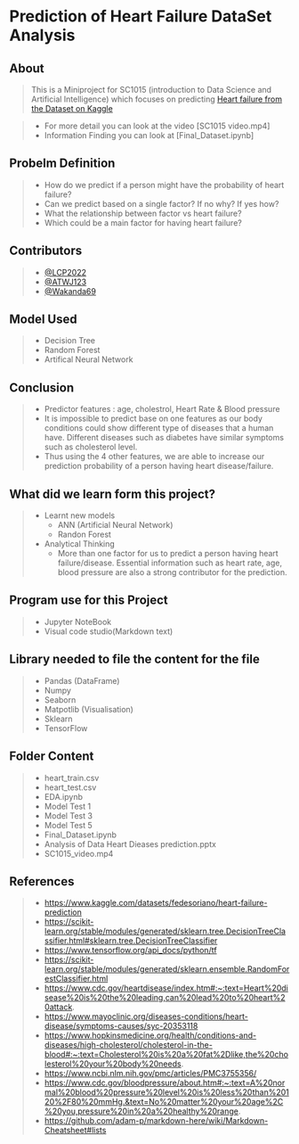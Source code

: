 # **Prediction of Heart Failure DataSet Analysis** 

## About
  > This is a Miniproject for SC1015 (introduction to Data Science and Artificial Intelligence)
    which focuses on predicting [Heart failure from the Dataset on Kaggle](https://www.kaggle.com/datasets/fedesoriano/heart-failure-prediction)  
      
 > - For more detail you can look at the video [SC1015 video.mp4]  
 > - Information Finding you can look at [Final_Dataset.ipynb]  
    
    
## Probelm Definition
> - How do we predict if a person might have the probability of heart failure?  
> - Can we predict based on a single factor? If no why? If yes how?
> - What the relationship between factor vs heart failure?
> - Which could be a main factor for having heart failure? 
## Contributors
> - [@LCP2022](https://github.com/LCP2022)
> - [@ATWJ123](https://github.com/ATWJ123)
> - [@Wakanda69](https://github.com/Wakanda69)
## Model Used
> - Decision Tree
> - Random Forest
> - Artifical Neural Network

## Conclusion
> - Predictor features : age, cholestrol, Heart Rate & Blood pressure
> - It is impossible to predict base on one features as our body conditions could show different type of diseases that a human have. Different diseases such as diabetes have similar symptoms such as  cholesterol level.
> - Thus using the 4 other features, we are able to increase our prediction probability of a person having heart disease/failure.
## What did we learn form this project?
> - Learnt new models 
>   - ANN (Artificial Neural Network)
>   - Randon Forest
> - Analytical Thinking
>   - More than one factor for us to predict a person having heart failure/disease. Essential information such as heart rate, age, blood pressure are also a strong contributor for the prediction.


## Program use for this Project
> - Jupyter NoteBook
> - Visual code studio(Markdown text)

## Library needed to file the content for the file
> - Pandas (DataFrame)
> - Numpy
> - Seaborn
> - Matpotlib (Visualisation)
> - Sklearn 
> - TensorFlow

## Folder Content
> - heart_train.csv
> - heart_test.csv
> - EDA.ipynb
> - Model Test 1
> - Model Test 3
> - Model Test 5
> - Final_Dataset.ipynb
> - Analysis of Data Heart Dieases prediction.pptx
> - SC1015_video.mp4
    
## References
> -   https://www.kaggle.com/datasets/fedesoriano/heart-failure-prediction  
> -   https://scikit-learn.org/stable/modules/generated/sklearn.tree.DecisionTreeClassifier.html#sklearn.tree.DecisionTreeClassifier
> -   https://www.tensorflow.org/api_docs/python/tf
> -   https://scikit-learn.org/stable/modules/generated/sklearn.ensemble.RandomForestClassifier.html
> -   https://www.cdc.gov/heartdisease/index.htm#:~:text=Heart%20disease%20is%20the%20leading,can%20lead%20to%20heart%20attack. 
> -   https://www.mayoclinic.org/diseases-conditions/heart-disease/symptoms-causes/syc-20353118
> -   https://www.hopkinsmedicine.org/health/conditions-and-diseases/high-cholesterol/cholesterol-in-the-blood#:~:text=Cholesterol%20is%20a%20fat%2Dlike,the%20cholesterol%20your%20body%20needs.
> -   https://www.ncbi.nlm.nih.gov/pmc/articles/PMC3755356/
> -   https://www.cdc.gov/bloodpressure/about.htm#:~:text=A%20normal%20blood%20pressure%20level%20is%20less%20than%20120%2F80%20mmHg.&text=No%20matter%20your%20age%2C%20you,pressure%20in%20a%20healthy%20range.
> -   https://github.com/adam-p/markdown-here/wiki/Markdown-Cheatsheet#lists
